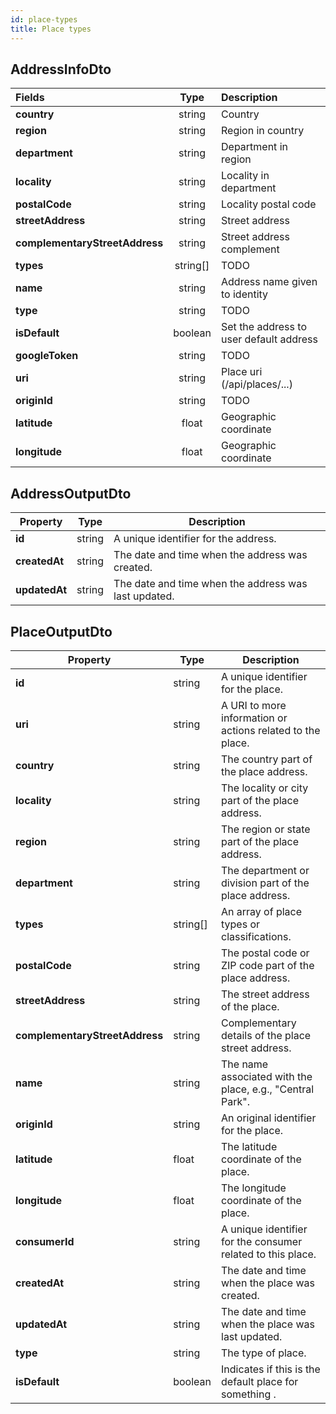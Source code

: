 ```yaml
---
id: place-types
title: Place types
---
```


## AddressInfoDto

| Fields                         |   Type   | Description                             |
| :----------------------------- | :------: | :-------------------------------------- |
| **country**                    |  string  | Country                                 |
| **region**                     |  string  | Region in country                       |
| **department**                 |  string  | Department in region                    |
| **locality**                   |  string  | Locality in department                  |
| **postalCode**                 |  string  | Locality postal code                    |
| **streetAddress**              |  string  | Street address                          |
| **complementaryStreetAddress** |  string  | Street address complement               |
| **types**                      | string[] | TODO                                    |
| **name**                       |  string  | Address name given to identity          |
| **type**                       |  string  | TODO                                    |
| **isDefault**                  | boolean  | Set the address to user default address |
| **googleToken**                |  string  | TODO                                    |
| **uri**                        |  string  | Place uri (/api/places/...)             |
| **originId**                   |  string  | TODO                                    |
| **latitude**                   |  float   | Geographic coordinate                   |
| **longitude**                  |  float   | Geographic coordinate                   |

## AddressOutputDto

| Property      | Type   | Description                                          |
| ------------- | ------ | ---------------------------------------------------- |
| **id**        | string | A unique identifier for the address.                 |
| **createdAt** | string | The date and time when the address was created.      |
| **updatedAt** | string | The date and time when the address was last updated. |

## PlaceOutputDto

| Property                       | Type     | Description                                                 |
| ------------------------------ | -------- | ----------------------------------------------------------- |
| **id**                         | string   | A unique identifier for the place.                          |
| **uri**                        | string   | A URI to more information or actions related to the place.  |
| **country**                    | string   | The country part of the place address.                      |
| **locality**                   | string   | The locality or city part of the place address.             |
| **region**                     | string   | The region or state part of the place address.              |
| **department**                 | string   | The department or division part of the place address.       |
| **types**                      | string[] | An array of place types or classifications.                 |
| **postalCode**                 | string   | The postal code or ZIP code part of the place address.      |
| **streetAddress**              | string   | The street address of the place.                            |
| **complementaryStreetAddress** | string   | Complementary details of the place street address.          |
| **name**                       | string   | The name associated with the place, e.g., "Central Park".   |
| **originId**                   | string   | An original identifier for the place.                       |
| **latitude**                   | float    | The latitude coordinate of the place.                       |
| **longitude**                  | float    | The longitude coordinate of the place.                      |
| **consumerId**                 | string   | A unique identifier for the consumer related to this place. |
| **createdAt**                  | string   | The date and time when the place was created.               |
| **updatedAt**                  | string   | The date and time when the place was last updated.          |
| **type**                       | string   | The type of place.                                          |
| **isDefault**                  | boolean  | Indicates if this is the default place for something .      |
